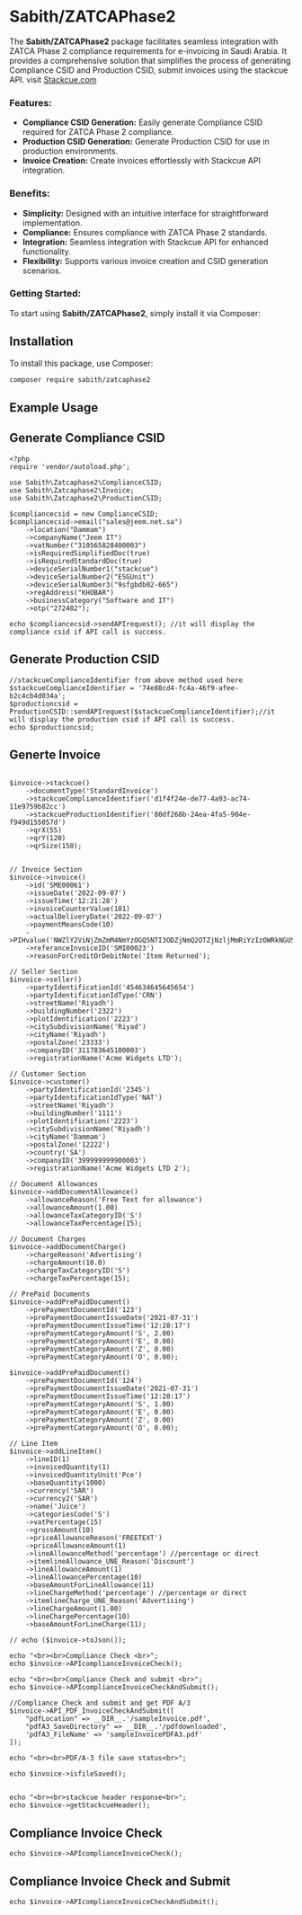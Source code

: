 # Sabith/ZATCAPhase2

The **Sabith/ZATCAPhase2** package facilitates seamless integration with ZATCA Phase 2 compliance requirements for e-invoicing in Saudi Arabia. It provides a comprehensive solution that simplifies the process of generating Compliance CSID and Production CSID, submit invoices using the stackcue API.
visit [Stackcue.com](https://www.stackcue.com)

### Features:

- **Compliance CSID Generation:** Easily generate Compliance CSID required for ZATCA Phase 2 compliance.
- **Production CSID Generation:** Generate Production CSID for use in production environments.
- **Invoice Creation:** Create invoices effortlessly with Stackcue API integration.

### Benefits:

- **Simplicity:** Designed with an intuitive interface for straightforward implementation.
- **Compliance:** Ensures compliance with ZATCA Phase 2 standards.
- **Integration:** Seamless integration with Stackcue API for enhanced functionality.
- **Flexibility:** Supports various invoice creation and CSID generation scenarios.

### Getting Started:

To start using **Sabith/ZATCAPhase2**, simply install it via Composer:

## Installation

To install this package, use Composer:

```bash
composer require sabith/zatcaphase2
```

## Example Usage
## Generate Compliance CSID

```
<?php
require 'vendor/autoload.php';

use Sabith\Zatcaphase2\ComplianceCSID;
use Sabith\Zatcaphase2\Invoice;
use Sabith\Zatcaphase2\ProductionCSID;

$compliancecsid = new ComplianceCSID;
$compliancecsid->email("sales@jeem.net.sa")
    ->location("Dammam")
    ->companyName("Jeem IT")
    ->vatNumber("310565828400003")
    ->isRequiredSimplifiedDoc(true)
    ->isRequiredStandardDoc(true)
    ->deviceSerialNumber1("stackcue")
    ->deviceSerialNumber2("ESGUnit")
    ->deviceSerialNumber3("9sfgbdb02-665")
    ->regAddress("KHOBAR")
    ->businessCategory("Software and IT")
    ->otp("272482");

echo $compliancecsid->sendAPIrequest(); //it will display the compliance csid if API call is success.

```

## Generate Production CSID
```
//stackcueComplianceIdentifier from above method used here
$stackcueComplianceIdentifier = '74e88cd4-fc4a-46f9-afee-b2c4cb4d034a'; 
$productioncsid = ProductionCSID::sendAPIrequest($stackcueComplianceIdentifier);//it will display the production csid if API call is success.
echo $productioncsid;
```

## Generte Invoice
```

$invoice->stackcue()
    ->documentType('StandardInvoice')
    ->stackcueComplianceIdentifier('d1f4f24e-de77-4a93-ac74-11e9759b82cc')
    ->stackcueProductionIdentifier('80df268b-24ea-4fa5-904e-f949d155057d')
    ->qrX(55)
    ->qrY(120)
    ->qrSize(150);


// Invoice Section
$invoice->invoice()
    ->id('SME00061')
    ->issueDate('2022-09-07')
    ->issueTime('12:21:28')
    ->invoiceCounterValue(101)
    ->actualDeliveryDate('2022-09-07')
    ->paymentMeansCode(10)
    ->PIHvalue('NWZlY2ViNjZmZmM4NmYzOGQ5NTI3ODZjNmQ2OTZjNzljMmRiYzIzOWRkNGU5MWI0NjcyOWQ3M2EyN2ZiNTdlOQ==')
    ->referanceInvoiceID('SMI00023')
    ->reasonForCreditOrDebitNote('Item Returned');

// Seller Section
$invoice->seller()
    ->partyIdentificationId('454634645645654')
    ->partyIdentificationIdType('CRN')
    ->streetName('Riyadh')
    ->buildingNumber('2322')
    ->plotIdentification('2223')
    ->citySubdivisionName('Riyad')
    ->cityName('Riyadh')
    ->postalZone('23333')
    ->companyID('311783645100003')
    ->registrationName('Acme Widgets LTD');

// Customer Section
$invoice->customer()
    ->partyIdentificationId('2345')
    ->partyIdentificationIdType('NAT')
    ->streetName('Riyadh')
    ->buildingNumber('1111')
    ->plotIdentification('2223')
    ->citySubdivisionName('Riyadh')
    ->cityName('Dammam')
    ->postalZone('12222')
    ->country('SA')
    ->companyID('399999999900003')
    ->registrationName('Acme Widgets LTD 2');

// Document Allowances
$invoice->addDocumentAllowance()
    ->allowanceReason('Free Text for allowance')
    ->allowanceAmount(1.00)
    ->allowanceTaxCategoryID('S')
    ->allowanceTaxPercentage(15);

// Document Charges
$invoice->addDocumentCharge()
    ->chargeReason('Advertising')
    ->chargeAmount(10.0)
    ->chargeTaxCategoryID('S')
    ->chargeTaxPercentage(15);

// PrePaid Documents
$invoice->addPrePaidDocument()
    ->prePaymentDocumentId('123')
    ->prePaymentDocumentIssueDate('2021-07-31')
    ->prePaymentDocumentIssueTime('12:28:17')
    ->prePaymentCategoryAmount('S', 2.00)
    ->prePaymentCategoryAmount('E', 0.00)
    ->prePaymentCategoryAmount('Z', 0.00)
    ->prePaymentCategoryAmount('O', 0.00);

$invoice->addPrePaidDocument()
    ->prePaymentDocumentId('124')
    ->prePaymentDocumentIssueDate('2021-07-31')
    ->prePaymentDocumentIssueTime('12:28:17')
    ->prePaymentCategoryAmount('S', 1.00)
    ->prePaymentCategoryAmount('E', 0.00)
    ->prePaymentCategoryAmount('Z', 0.00)
    ->prePaymentCategoryAmount('O', 0.00);

// Line Item
$invoice->addLineItem()
    ->lineID(1)
    ->invoicedQuantity(1)
    ->invoicedQuantityUnit('Pce')
    ->baseQuantity(1000)
    ->currency('SAR')
    ->currency2('SAR')
    ->name('Juice')
    ->categoriesCode('S')
    ->vatPercentage(15)
    ->grossAmount(10)
    ->priceAllowanceReason('FREETEXT')
    ->priceAllowanceAmount(1)
    ->lineAllowanceMethod('percentage') //percentage or direct
    ->itemlineAllowance_UNE_Reason('Discount')
    ->lineAllowanceAmount(1)
    ->lineAllowancePercentage(10)
    ->baseAmountForLineAllowance(11)
    ->lineChargeMethod('percentage') //percentage or direct
    ->itemlineCharge_UNE_Reason('Advertising')
    ->lineChargeAmount(1.00)
    ->lineChargePercentage(10)
    ->baseAmountForLineCharge(11);

// echo ($invoice->toJson());

echo "<br><br>Compliance Check <br>";
echo $invoice->APIcomplianceInvoiceCheck();

echo "<br><br>Compliance Check and submit <br>";
echo $invoice->APIcomplianceInvoiceCheckAndSubmit();

//Compliance Check and submit and get PDF A/3
$invoice->API_PDF_InvoiceCheckAndSubmit([
    "pdfLocation" => __DIR__.'/sampleInvoice.pdf',
    "pdfA3_SaveDirectory" => __DIR__.'/pdfdownloaded',
    'pdfA3_FileName' => 'sampleInvoicePDFA3.pdf'
]);

echo "<br><br>PDF/A-3 file save status<br>";

echo $invoice->isfileSaved();


echo "<br><br>stackcue header response<br>";
echo $invoice->getStackcueHeader();
```
## Compliance Invoice Check
```
echo $invoice->APIcomplianceInvoiceCheck();
```
## Compliance Invoice Check and Submit 
```
echo $invoice->APIcomplianceInvoiceCheckAndSubmit();
```

